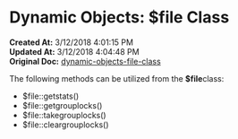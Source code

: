 # Dynamic Objects: $file Class

**Created At:** 3/12/2018 4:01:15 PM  
**Updated At:** 3/12/2018 4:04:48 PM  
**Original Doc:** [dynamic-objects-file-class](https://docs.jbase.com/42948-dynamic-objects/dynamic-objects-file-class)  


The following methods can be utilized from the **$file**class:

- $file::getstats()
- $file::getgrouplocks()
- $file::takegrouplocks()
- $file::cleargrouplocks()

